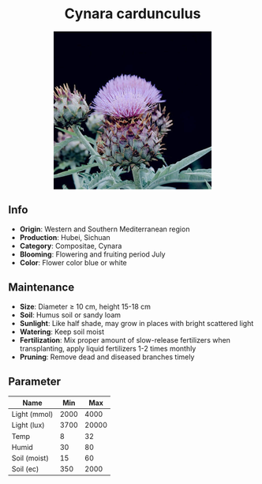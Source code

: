 <h1 align='center'>Cynara cardunculus</h1>
<p align="center">
    <img 
        align='center'
        width='320'
        src="../images/cynara cardunculus.png" 
        alt='Cynara cardunculus' />
</p>

## Info

 - **Origin**: Western and Southern Mediterranean region
 - **Production**: Hubei, Sichuan
 - **Category**: Compositae, Cynara
 - **Blooming**: Flowering and fruiting period July
 - **Color**: Flower color blue or white

## Maintenance

 - **Size**: Diameter ≥ 10 cm, height 15-18 cm
 - **Soil**: Humus soil or sandy loam
 - **Sunlight**: Like half shade, may grow in places with bright scattered light
 - **Watering**: Keep soil moist
 - **Fertilization**: Mix proper amount of slow-release fertilizers when transplanting, apply liquid fertilizers 1-2 times monthly
 - **Pruning**: Remove dead and diseased branches timely

## Parameter

| Name         | Min  | Max   |
|--------------|------|-------|
| Light (mmol) | 2000 | 4000  |
| Light (lux)  | 3700 | 20000 |
| Temp         | 8    | 32    |
| Humid        | 30   | 80    |
| Soil (moist) | 15   | 60    |
| Soil (ec)    | 350  | 2000  |
